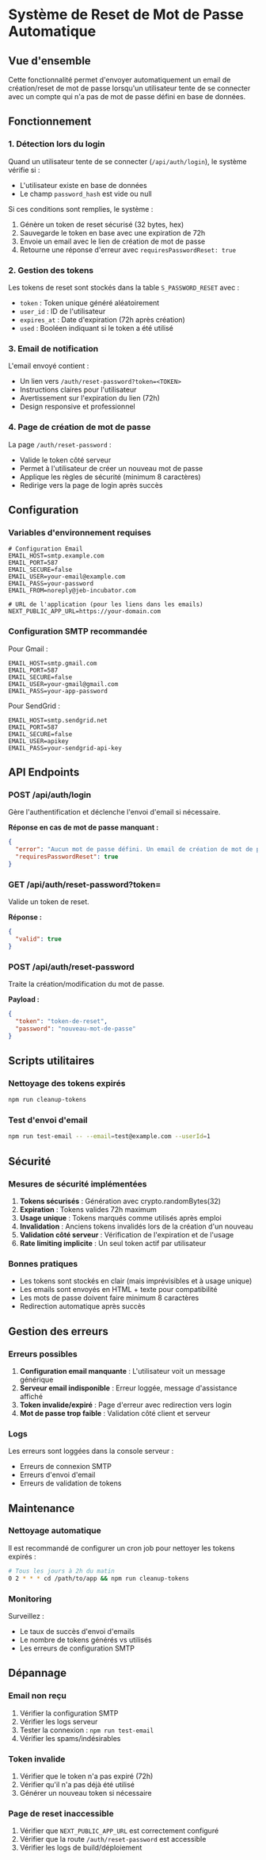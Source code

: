 # Système de Reset de Mot de Passe Automatique

## Vue d'ensemble

Cette fonctionnalité permet d'envoyer automatiquement un email de création/reset de mot de passe lorsqu'un utilisateur tente de se connecter avec un compte qui n'a pas de mot de passe défini en base de données.

## Fonctionnement

### 1. Détection lors du login

Quand un utilisateur tente de se connecter (`/api/auth/login`), le système vérifie si :
- L'utilisateur existe en base de données
- Le champ `password_hash` est vide ou null

Si ces conditions sont remplies, le système :
1. Génère un token de reset sécurisé (32 bytes, hex)
2. Sauvegarde le token en base avec une expiration de 72h
3. Envoie un email avec le lien de création de mot de passe
4. Retourne une réponse d'erreur avec `requiresPasswordReset: true`

### 2. Gestion des tokens

Les tokens de reset sont stockés dans la table `S_PASSWORD_RESET` avec :
- `token` : Token unique généré aléatoirement
- `user_id` : ID de l'utilisateur
- `expires_at` : Date d'expiration (72h après création)
- `used` : Booléen indiquant si le token a été utilisé

### 3. Email de notification

L'email envoyé contient :
- Un lien vers `/auth/reset-password?token=<TOKEN>`
- Instructions claires pour l'utilisateur
- Avertissement sur l'expiration du lien (72h)
- Design responsive et professionnel

### 4. Page de création de mot de passe

La page `/auth/reset-password` :
- Valide le token côté serveur
- Permet à l'utilisateur de créer un nouveau mot de passe
- Applique les règles de sécurité (minimum 8 caractères)
- Redirige vers la page de login après succès

## Configuration

### Variables d'environnement requises

```env
# Configuration Email
EMAIL_HOST=smtp.example.com
EMAIL_PORT=587
EMAIL_SECURE=false
EMAIL_USER=your-email@example.com
EMAIL_PASS=your-password
EMAIL_FROM=noreply@jeb-incubator.com

# URL de l'application (pour les liens dans les emails)
NEXT_PUBLIC_APP_URL=https://your-domain.com
```

### Configuration SMTP recommandée

Pour Gmail :
```env
EMAIL_HOST=smtp.gmail.com
EMAIL_PORT=587
EMAIL_SECURE=false
EMAIL_USER=your-gmail@gmail.com
EMAIL_PASS=your-app-password
```

Pour SendGrid :
```env
EMAIL_HOST=smtp.sendgrid.net
EMAIL_PORT=587
EMAIL_SECURE=false
EMAIL_USER=apikey
EMAIL_PASS=your-sendgrid-api-key
```

## API Endpoints

### POST /api/auth/login
Gère l'authentification et déclenche l'envoi d'email si nécessaire.

**Réponse en cas de mot de passe manquant :**
```json
{
  "error": "Aucun mot de passe défini. Un email de création de mot de passe a été envoyé.",
  "requiresPasswordReset": true
}
```

### GET /api/auth/reset-password?token=<TOKEN>
Valide un token de reset.

**Réponse :**
```json
{
  "valid": true
}
```

### POST /api/auth/reset-password
Traite la création/modification du mot de passe.

**Payload :**
```json
{
  "token": "token-de-reset",
  "password": "nouveau-mot-de-passe"
}
```

## Scripts utilitaires

### Nettoyage des tokens expirés
```bash
npm run cleanup-tokens
```

### Test d'envoi d'email
```bash
npm run test-email -- --email=test@example.com --userId=1
```

## Sécurité

### Mesures de sécurité implémentées

1. **Tokens sécurisés** : Génération avec crypto.randomBytes(32)
2. **Expiration** : Tokens valides 72h maximum
3. **Usage unique** : Tokens marqués comme utilisés après emploi
4. **Invalidation** : Anciens tokens invalidés lors de la création d'un nouveau
5. **Validation côté serveur** : Vérification de l'expiration et de l'usage
6. **Rate limiting implicite** : Un seul token actif par utilisateur

### Bonnes pratiques

- Les tokens sont stockés en clair (mais imprévisibles et à usage unique)
- Les emails sont envoyés en HTML + texte pour compatibilité
- Les mots de passe doivent faire minimum 8 caractères
- Redirection automatique après succès

## Gestion des erreurs

### Erreurs possibles

1. **Configuration email manquante** : L'utilisateur voit un message générique
2. **Serveur email indisponible** : Erreur loggée, message d'assistance affiché
3. **Token invalide/expiré** : Page d'erreur avec redirection vers login
4. **Mot de passe trop faible** : Validation côté client et serveur

### Logs

Les erreurs sont loggées dans la console serveur :
- Erreurs de connexion SMTP
- Erreurs d'envoi d'email
- Erreurs de validation de tokens

## Maintenance

### Nettoyage automatique

Il est recommandé de configurer un cron job pour nettoyer les tokens expirés :

```bash
# Tous les jours à 2h du matin
0 2 * * * cd /path/to/app && npm run cleanup-tokens
```

### Monitoring

Surveillez :
- Le taux de succès d'envoi d'emails
- Le nombre de tokens générés vs utilisés
- Les erreurs de configuration SMTP

## Dépannage

### Email non reçu

1. Vérifier la configuration SMTP
2. Vérifier les logs serveur
3. Tester la connexion : `npm run test-email`
4. Vérifier les spams/indésirables

### Token invalide

1. Vérifier que le token n'a pas expiré (72h)
2. Vérifier qu'il n'a pas déjà été utilisé
3. Générer un nouveau token si nécessaire

### Page de reset inaccessible

1. Vérifier que `NEXT_PUBLIC_APP_URL` est correctement configuré
2. Vérifier que la route `/auth/reset-password` est accessible
3. Vérifier les logs de build/déploiement
